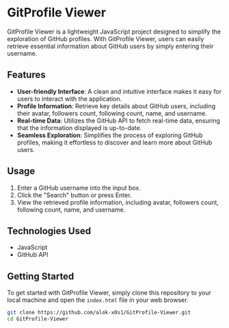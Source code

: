 # GitProfile Viewer

GitProfile Viewer is a lightweight JavaScript project designed to simplify the exploration of GitHub profiles. With GitProfile Viewer, users can easily retrieve essential information about GitHub users by simply entering their username.

## Features

- **User-friendly Interface**: A clean and intuitive interface makes it easy for users to interact with the application.
- **Profile Information**: Retrieve key details about GitHub users, including their avatar, followers count, following count, name, and username.
- **Real-time Data**: Utilizes the GitHub API to fetch real-time data, ensuring that the information displayed is up-to-date.
- **Seamless Exploration**: Simplifies the process of exploring GitHub profiles, making it effortless to discover and learn more about GitHub users.

## Usage

1. Enter a GitHub username into the input box.
2. Click the "Search" button or press Enter.
3. View the retrieved profile information, including avatar, followers count, following count, name, and username.

## Technologies Used

- JavaScript
- GitHub API

## Getting Started

To get started with GitProfile Viewer, simply clone this repository to your local machine and open the `index.html` file in your web browser.

```bash
git clone https://github.com/alok-x0s1/GitProfile-Viewer.git
cd GitProfile-Viewer
